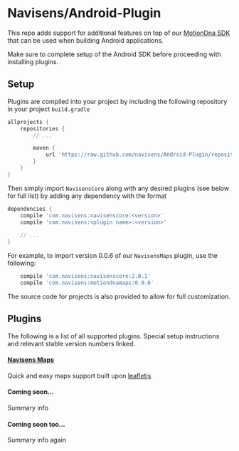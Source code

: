 # Navisens/Android-Plugin

This repo adds support for additional features on top of our [MotionDna SDK](https://github.com/navisens/Android-SDK) that can be used when building Android applications.

Make sure to complete setup of the Android SDK before proceeding with installing plugins.

## Setup

Plugins are compiled into your project by including the following repository in your project `build.gradle`

```gradle
allprojects {
    repositories {
        // ...

        maven {
            url 'https://raw.github.com/navisens/Android-Plugin/repositories'
        }
    }
}
```

Then simply import `NavisensCore` along with any desired plugins (see below for full list) by adding any dependency with the format

```gradle
dependencies {
    compile 'com.navisens:navisenscore:<version>'
    compile 'com.navisens:<plugin name>:<version>'
    
    // ...
}
```

For example, to import version 0.0.6 of our `NavisensMaps` plugin, use the following:

```gradle
    compile 'com.navisens:navisenscore:2.0.1'
    compile 'com.navisens:motiondnamaps:0.0.6'
```

The source code for projects is also provided to allow for full customization.

## Plugins

The following is a list of all supported plugins. Special setup instructions and relevant stable version numbers linked.

#### [Navisens Maps](navisensmaps)

Quick and easy maps support built upon [leafletjs](http://leafletjs.com)

#### Coming soon...

Summary info

#### Coming soon too...

Summary info again
